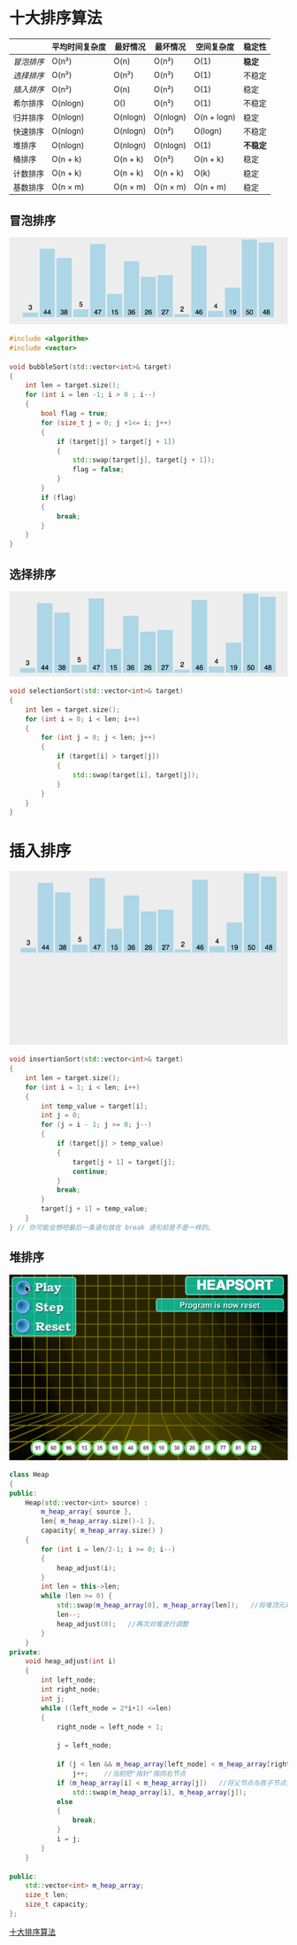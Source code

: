 # 十大排序算法



|            | 平均时间复杂度 | 最好情况 | 最坏情况 | 空间复杂度  | 稳定性     |
| ---------- | -------------- | -------- | -------- | ----------- | ---------- |
| *冒泡排序* | O(n²)          | O(n)     | O(n²)    | O(1)        | **稳定**   |
| *选择排序* | O(n²)          | O(n²)    | O(n²)    | O(1)        | 不稳定     |
| *插入排序* | O(n²)          | O(n)     | O(n²)    | O(1)        | 稳定       |
| 希尔排序   | O(nlogn)       | O()      | O(n²)    | O(1)        | 不稳定     |
| 归并排序   | O(nlogn)       | O(nlogn) | O(nlogn) | O(n + logn) | 稳定       |
| 快速排序   | O(nlogn)       | O(nlogn) | O(n²)    | O(logn)     | 不稳定     |
| 堆排序     | O(nlogn)       | O(nlogn) | O(nlogn) | O(1)        | **不稳定** |
| 桶排序     | O(n + k)       | O(n + k) | O(n²)    | O(n + k)    | 稳定       |
| 计数排序   | O(n + k)       | O(n + k) | O(n + k) | O(k)        | 稳定       |
| 基数排序   | O(n × m)       | O(n × m) | O(n × m) | O(n + m)    | 稳定       |



## 冒泡排序



![](..\source\img\bubbleSort.gif)

```c++
#include <algorithm>
#include <vector>

void bubbleSort(std::vector<int>& target)
{
    int len = target.size();
	for (int i = len -1; i > 0 ; i--)
	{
		bool flag = true;
		for (size_t j = 0; j +1<= i; j++)
		{
			if (target[j] > target[j + 1])
			{
				std::swap(target[j], target[j + 1]);
				flag = false;
			}
		}
		if (flag)
		{
			break;
		}
	}
}
```



## 选择排序

![img](..\source\img\selectionSort.gif)

```c++
void selectionSort(std::vector<int>& target)
{
	int len = target.size();
	for (int i = 0; i < len; i++)
	{
		for (int j = 0; j < len; j++)
		{
			if (target[i] > target[j])
			{
				std::swap(target[i], target[j]);
			}
		}
	}
}

```

# 插入排序



![img](..\source\img\insertionSort.png)



```c++
void insertionSort(std::vector<int>& target)
{
	int len = target.size();
	for (int i = 1; i < len; i++)
	{
		int temp_value = target[i];
		int j = 0;
		for (j = i - 1; j >= 0; j--)
		{
			if (target[j] > temp_value)
			{
				target[j + 1] = target[j];
				continue;
			}
			break;
		}
		target[j + 1] = temp_value;
	}
} // 你可能会想吧最后一条语句放在 break 语句前是不是一样的。
```



## 堆排序

![img](..\source\img\heapSort.gif)



```c++
class Heap
{
public:
	Heap(std::vector<int> source) :
		m_heap_array{ source },
		len{ m_heap_array.size()-1 },
		capacity{ m_heap_array.size() }
	{
		for (int i = len/2-1; i >= 0; i--)
		{
			heap_adjust(i);
		}
		int len = this->len;
		while (len >= 0) {
			std::swap(m_heap_array[0], m_heap_array[len]);   //将堆顶元素与尾节点交换后，长度减1，尾元素最大
			len--;
			heap_adjust(0);   //再次对堆进行调整
		}
	}
private:
	void heap_adjust(int i)
	{
		int left_node;
		int right_node;
		int j;
		while ((left_node = 2*i+1) <=len)
		{
			right_node = left_node + 1;

			j = left_node;

			if (j < len && m_heap_array[left_node] < m_heap_array[right_node])   //右节点大于左节点
				j++;    //当前把"指针"指向右节点
			if (m_heap_array[i] < m_heap_array[j])   //将父节点与孩子节点交换（如果上面if为真，则arr[j]为右节点，如果为假arr[j]则为左节点）
				std::swap(m_heap_array[i], m_heap_array[j]);
			else
			{
				break;
			}
			i = j;
		}
	}

public:
	std::vector<int> m_heap_array;
	size_t len;
	size_t capacity;
};
```



[十大排序算法](https://blog.csdn.net/mengyujia1234/article/details/90179896)
